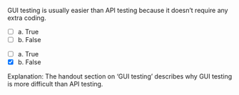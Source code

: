 <panel header=":lock::key: True or False?">
<question>

GUI testing is usually easier than API testing because it doesn’t require any extra coding.

- [ ] a. True
- [ ] b. False

<div slot="answer">

- [ ] a. True
- [x] b. False

Explanation: The handout section on ‘GUI testing’ describes why GUI testing is more difficult than API testing.

</div>
</question>
</panel>
